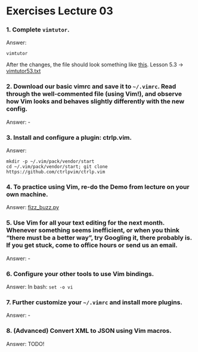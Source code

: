 # Exercises Lecture 03

### 1. Complete `vimtutor`.

Answer:

```
vimtutor
```

After the changes, the file should look something like [this](lecture03/Q1vimtutor.txt).
Lesson 5.3 -> [vimtutor53.txt](lecture03/vimtutor53.txt)

### 2. Download our basic vimrc and save it to `~/.vimrc`. Read through the well-commented file (using Vim!), and observe how Vim looks and behaves slightly differently with the new config.

Answer: -

### 3. Install and configure a plugin: ctrlp.vim.

Answer:

```
mkdir -p ~/.vim/pack/vendor/start
cd ~/.vim/pack/vendor/start; git clone https://github.com/ctrlpvim/ctrlp.vim
```

### 4. To practice using Vim, re-do the Demo from lecture on your own machine.

Answer: [fizz_buzz.py](lecture03/fizz_buzz.py)

### 5. Use Vim for all your text editing for the next month. Whenever something seems inefficient, or when you think “there must be a better way”, try Googling it, there probably is. If you get stuck, come to office hours or send us an email.

Answer: -

### 6. Configure your other tools to use Vim bindings.

Answer: In bash: `set -o vi`

### 7. Further customize your `~/.vimrc` and install more plugins.

Answer: -

### 8. (Advanced) Convert XML to JSON using Vim macros.

Answer: TODO!
